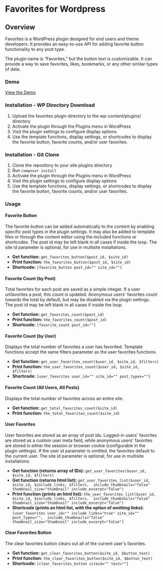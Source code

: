# Favorites for Wordpress

## Overview

Favorites is a WordPress plugin designed for end users and theme developers. It provides an easy-to-use API for adding favorite button functionality to any post type.

The plugin name is “Favorites,” but the button text is customizable. It can provide a way to save favorites, likes, bookmarks, or any other similar types of data.

### Demo 
[View the Demo](http://favoriteposts.com)


### Installation - WP Directory Download
1. Upload the favorites plugin directory to the wp-content/plugins/ directory
2. Activate the plugin through the Plugins menu in WordPress
3. Visit the plugin settings to configure display options
4. Use the template functions, display settings, or shortcodes to display the favorite button, favorite counts, and/or user favorites.

### Installation - Git Clone
1. Clone the repository to your site plugins directory
2. Run `composer install`
3. Activate the plugin through the Plugins menu in WordPress
4. Visit the plugin settings to configure display options
5. Use the template functions, display settings, or shortcodes to display the favorite button, favorite counts, and/or user favorites.


### Usage

#### Favorite Button
The favorite button can be added automatically to the content by enabling specific post types in the plugin settings. It may also be added to template files or through the content editor using the included functions or shortcodes. The post id may be left blank in all cases if inside the loop. The site id parameter is optional, for use in multisite installations.

- **Get function:** `get_favorites_button($post_id, $site_id)`
- **Print function:** `the_favorites_button($post_id, $site_id)`
- **Shortcode:** `[favorite_button post_id="" site_id=""]`

#### Favorite Count (by Post)
Total favorites for each post are saved as a simple integer. If a user unfavorites a post, this count is updated. Anonymous users' favorites count towards the total by default, but may be disabled via the plugin settings. The post id may be left blank in all cases if inside the loop.

- **Get function:** `get_favorites_count($post_id)`
- **Print function:** `the_favorites_count($post_id)`
- **Shortcode:** `[favorite_count post_id=""]`

#### Favorite Count (by User)
Displays the total number of favorites a user has favorited. Template functions accept the same filters parameter as the user favorites functions.

- **Get function:** `get_user_favorites_count($user_id, $site_id, $filters)`
- **Print function:** `the_user_favorites_count($user_id, $site_id, $filters)`
- **Shortcode:** `[user_favorites user_id="" site_id="" post_types=""]`

#### Favorite Count (All Users, All Posts)
Displays the total number of favorites across an entire site.

- **Get function:** `get_total_favorites_count($site_id)`
- **Print function:** `the_total_favorites_count($site_id)`

#### User Favorites
User favorites are stored as an array of post ids. Logged-in users' favorites are stored as a custom user meta field, while anonymous users' favorites are stored in either the session or browser cookie (configurable in the plugin settings). If the user id parameter is omitted, the favorites default to the current user. The site id parameter is optional, for use in multisite installations.

- **Get function (returns array of IDs):** `get_user_favorites($user_id, $site_id, $filters)`
- **Get function (returns html list):** `get_user_favorites_list($user_id, $site_id, $include_links, $filters,  include_thumbnails="false" thumbnail_size="thumbnail" include_excerpt="false")`
- **Print function (prints an html list):** `the_user_favorites_list($user_id, $site_id, $include_links, $filters,  include_thumbnails="false" thumbnail_size="thumbnail" include_excerpt="false")`
- **Shortcode (prints an html list, with the option of omitting links):** `[user_favorites user_id="" include_links="true" site_id="" post_types="",  include_thumbnails="false" thumbnail_size="thumbnail" include_excerpt="false"]`

#### Clear Favorites Button
The clear favorites button clears out all of the current user's favorites.

- **Get function:** `get_clear_favorites_button($site_id, $button_text)`
- **Print function:** `the_clear_favorites_button($site_id, $button_text)`
- **Shortcode:** `[clear_favorites_button siteid="" text=""]`
